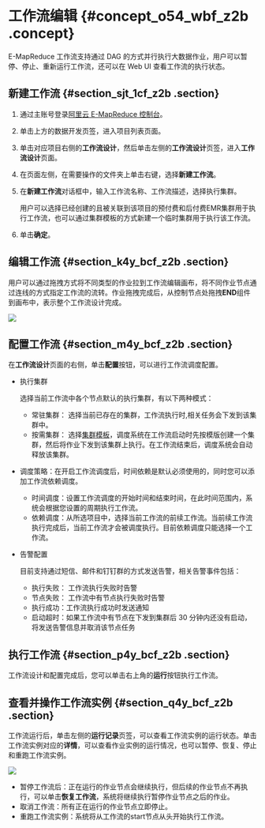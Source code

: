 # 工作流编辑 {#concept_o54_wbf_z2b .concept}

E-MapReduce 工作流支持通过 DAG 的方式并行执行大数据作业，用户可以暂停、停止、重新运行工作流，还可以在 Web UI 查看工作流的执行状态。

## 新建工作流 {#section_sjt_1cf_z2b .section}

1.  通过主账号登录[阿里云 E-MapReduce 控制台](https://emr.console.aliyun.com/console)。
2.  单击上方的数据开发页签，进入项目列表页面。
3.  单击对应项目右侧的**工作流设计**，然后单击左侧的**工作流设计**页签，进入**工作流设计**页面。
4.  在页面左侧，在需要操作的文件夹上单击右键，选择**新建工作流**。
5.  在**新建工作流**对话框中，输入工作流名称、工作流描述，选择执行集群。

    用户可以选择已经创建的且被关联到该项目的预付费和后付费EMR集群用于执行工作流，也可以通过集群模板的方式新建一个临时集群用于执行该工作流。

6.  单击**确定**。

## 编辑工作流 {#section_k4y_bcf_z2b .section}

用户可以通过拖拽方式将不同类型的作业拉到工作流编辑画布，将不同作业节点通过连线的方式指定工作流的流转。作业拖拽完成后，从控制节点处拖拽**END**组件到画布中，表示整个工作流设计完成。

![](http://static-aliyun-doc.oss-cn-hangzhou.aliyuncs.com/assets/img/17963/155797370610925_zh-CN.png)

## 配置工作流 {#section_m4y_bcf_z2b .section}

在**工作流设计**页面的右侧，单击**配置**按钮，可以进行工作流调度配置。

-   执行集群

    选择当前工作流中各个节点默认的执行集群，有以下两种模式：

    -   常驻集群： 选择当前已存在的集群，工作流执行时,相关任务会下发到该集群中。
    -   按需集群： 选择[集群模板](intl.zh-CN/数据开发/集群模板.md#)，调度系统在工作流启动时先按模版创建一个集群，然后将作业下发到该集群上执行。在工作流结束后，调度系统会自动释放该集群。
-   调度策略：在开启工作流调度后，时间依赖是默认必须使用的，同时您可以添加工作流依赖调度。
    -   时间调度：设置工作流调度的开始时间和结束时间，在此时间范围内，系统会根据您设置的周期执行工作流。
    -   依赖调度：从所选项目中，选择当前工作流的前续工作流。当前续工作流执行完成后，当前工作流才会被调度执行。目前依赖调度只能选择一个工作流。
-   告警配置

    目前支持通过短信、邮件和钉钉群的方式发送告警，相关告警事件包括：

    -   执行失败： 工作流执行失败时告警
    -   节点失败： 工作流中有节点执行失败时告警
    -   执行成功：工作流执行成功时发送通知
    -   启动超时：如果工作流中有节点在下发到集群后 30 分钟内还没有启动，将发送告警信息并取消该节点任务

## 执行工作流 {#section_p4y_bcf_z2b .section}

工作流设计和配置完成后，您可以单击右上角的**运行**按钮执行工作流。

## 查看并操作工作流实例 {#section_q4y_bcf_z2b .section}

工作流运行后，单击左侧的**运行记录**页签，可以查看工作流实例的运行状态。单击工作流实例对应的**详情**，可以查看作业实例的运行情况，也可以暂停、恢复、停止和重跑工作流实例。

![](http://static-aliyun-doc.oss-cn-hangzhou.aliyuncs.com/assets/img/17963/155797370610926_zh-CN.png)

-   暂停工作流后：正在运行的作业节点会继续执行，但后续的作业节点不再执行，可以单击**恢复工作流**，系统将继续执行暂停作业节点之后的作业。
-   取消工作流：所有正在运行的作业节点立即停止。
-   重跑工作流实例：系统将从工作流的start节点从头开始执行工作流。


